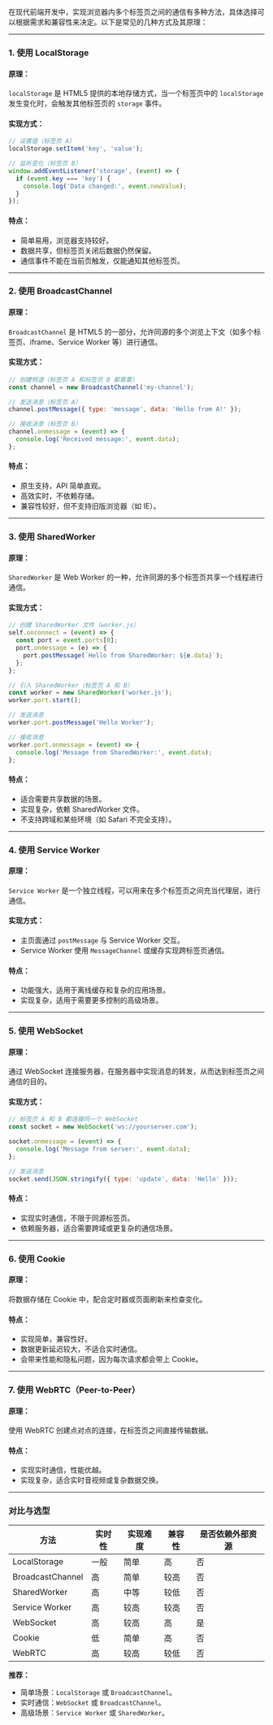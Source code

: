 在现代前端开发中，实现浏览器内多个标签页之间的通信有多种方法，具体选择可以根据需求和兼容性来决定。以下是常见的几种方式及其原理：

------

### **1. 使用 LocalStorage**

#### 原理：

`localStorage` 是 HTML5 提供的本地存储方式，当一个标签页中的 `localStorage` 发生变化时，会触发其他标签页的 `storage` 事件。

#### 实现方式：

```javascript
// 设置值（标签页 A）
localStorage.setItem('key', 'value');

// 监听变化（标签页 B）
window.addEventListener('storage', (event) => {
  if (event.key === 'key') {
    console.log('Data changed:', event.newValue);
  }
});
```

#### 特点：

- 简单易用，浏览器支持较好。
- 数据共享，但标签页关闭后数据仍然保留。
- 通信事件不能在当前页触发，仅能通知其他标签页。

------

### **2. 使用 BroadcastChannel**

#### 原理：

`BroadcastChannel` 是 HTML5 的一部分，允许同源的多个浏览上下文（如多个标签页、iframe、Service Worker 等）进行通信。

#### 实现方式：

```javascript
// 创建频道（标签页 A 和标签页 B 都需要）
const channel = new BroadcastChannel('my-channel');

// 发送消息（标签页 A）
channel.postMessage({ type: 'message', data: 'Hello from A!' });

// 接收消息（标签页 B）
channel.onmessage = (event) => {
  console.log('Received message:', event.data);
};
```

#### 特点：

- 原生支持，API 简单直观。
- 高效实时，不依赖存储。
- 兼容性较好，但不支持旧版浏览器（如 IE）。

------

### **3. 使用 SharedWorker**

#### 原理：

`SharedWorker` 是 Web Worker 的一种，允许同源的多个标签页共享一个线程进行通信。

#### 实现方式：

```javascript
// 创建 SharedWorker 文件（worker.js）
self.onconnect = (event) => {
  const port = event.ports[0];
  port.onmessage = (e) => {
    port.postMessage(`Hello from SharedWorker: ${e.data}`);
  };
};

// 引入 SharedWorker（标签页 A 和 B）
const worker = new SharedWorker('worker.js');
worker.port.start();

// 发送消息
worker.port.postMessage('Hello Worker');

// 接收消息
worker.port.onmessage = (event) => {
  console.log('Message from SharedWorker:', event.data);
};
```

#### 特点：

- 适合需要共享数据的场景。
- 实现复杂，依赖 SharedWorker 文件。
- 不支持跨域和某些环境（如 Safari 不完全支持）。

------

### **4. 使用 Service Worker**

#### 原理：

`Service Worker` 是一个独立线程，可以用来在多个标签页之间充当代理层，进行通信。

#### 实现方式：

- 主页面通过 `postMessage` 与 Service Worker 交互。
- Service Worker 使用 `MessageChannel` 或缓存实现跨标签页通信。

#### 特点：

- 功能强大，适用于离线缓存和复杂的应用场景。
- 实现复杂，适用于需要更多控制的高级场景。

------

### **5. 使用 WebSocket**

#### 原理：

通过 WebSocket 连接服务器，在服务器中实现消息的转发，从而达到标签页之间通信的目的。

#### 实现方式：

```javascript
// 标签页 A 和 B 都连接同一个 WebSocket
const socket = new WebSocket('ws://yourserver.com');

socket.onmessage = (event) => {
  console.log('Message from server:', event.data);
};

// 发送消息
socket.send(JSON.stringify({ type: 'update', data: 'Hello' }));
```

#### 特点：

- 实现实时通信，不限于同源标签页。
- 依赖服务器，适合需要跨域或更复杂的通信场景。

------

### **6. 使用 Cookie**

#### 原理：

将数据存储在 Cookie 中，配合定时器或页面刷新来检查变化。

#### 特点：

- 实现简单，兼容性好。
- 数据更新延迟较大，不适合实时通信。
- 会带来性能和隐私问题，因为每次请求都会带上 Cookie。

------

### **7. 使用 WebRTC（Peer-to-Peer）**

#### 原理：

使用 WebRTC 创建点对点的连接，在标签页之间直接传输数据。

#### 特点：

- 实现实时通信，性能优越。
- 实现复杂，适合实时音视频或复杂数据交换。

------

### **对比与选型**

| 方法             | 实时性 | 实现难度 | 兼容性 | 是否依赖外部资源 |
| ---------------- | ------ | -------- | ------ | ---------------- |
| LocalStorage     | 一般   | 简单     | 高     | 否               |
| BroadcastChannel | 高     | 简单     | 较高   | 否               |
| SharedWorker     | 高     | 中等     | 较低   | 否               |
| Service Worker   | 高     | 较高     | 较高   | 否               |
| WebSocket        | 高     | 较高     | 高     | 是               |
| Cookie           | 低     | 简单     | 高     | 否               |
| WebRTC           | 高     | 较高     | 较低   | 否               |

**推荐：**

- 简单场景：`LocalStorage` 或 `BroadcastChannel`。
- 实时通信：`WebSocket` 或 `BroadcastChannel`。
- 高级场景：`Service Worker` 或 `SharedWorker`。